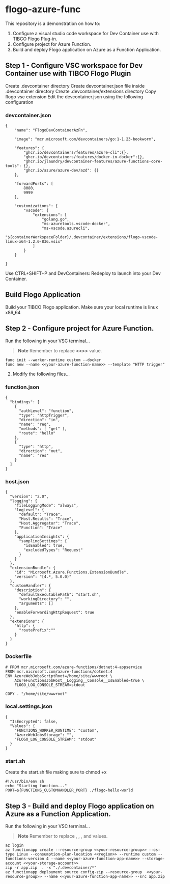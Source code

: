 # flogo-azure-func

This repository is a demonstration on how to:

1. Configure a visual studio code workspace for Dev Container use with TIBCO Flogo Plug-in.
2. Configure project for Azure Function.
3. Build and deploy Flogo application on Azure as a Function Application.


## Step 1 - Configure VSC workspace for Dev Container use with TIBCO Flogo Plugin

Create .devcontainer directory
Create devcontainer.json file inside .devcontainer directory
Create .devcontainer/extensions directory
Copy flogo vsc extension 
Edit the devcontainer.json using the following configuration

### devcontainer.json

```
{
    "name": "FlogoDevContainerAzFn",

    "image": "mcr.microsoft.com/devcontainers/go:1-1.23-bookworm",

    "features": {
        "ghcr.io/devcontainers/features/azure-cli":{},
        "ghcr.io/devcontainers/features/docker-in-docker":{},
        "ghcr.io/jlaundry/devcontainer-features/azure-functions-core-tools": {},
        "ghcr.io/azure/azure-dev/azd": {}
    },
    
    "forwardPorts": [
        8080,
        9999
    ],
    
    "customizations": {
        "vscode": {
            "extensions": [
                "golang.go",
                "ms-azuretools.vscode-docker",
                "ms-vscode.azurecli",
                "${containerWorkspaceFolder}/.devcontainer/extensions/flogo-vscode-linux-x64-1.2.0-836.vsix"
            ]
        }
    }

}
```

Use CTRL+SHIFT+P and DevContainers: Redeploy to launch into your Dev Container.



## Build Flogo Application

Build your TIBCO Flogo application.
Make sure your local runtime is linux x86_64



## Step 2 - Configure project for Azure Function. 

Run the following in your VSC terminal...

> **Note** Remember to replace **<<<your-azure-function-name>>>** value.

```
func init --worker-runtime custom --docker
func new --name <<your-azure-function-name>> --template "HTTP trigger"
```

2. Modify the following files...
   
### function.json

```
{
  "bindings": [
    {
      "authLevel": "function",
      "type": "httpTrigger",
      "direction": "in",
      "name": "req",
      "methods": [ "get" ],
      "route": "hello"
    },
    {
      "type": "http",
      "direction": "out",
      "name": "res"
    }
  ]
}
```

### host.json

```
{
  "version": "2.0",
  "logging": {
    "fileLoggingMode": "always",
    "logLevel": {
      "default": "Trace",
      "Host.Results": "Trace",
      "Host.Aggregator": "Trace",
      "Function": "Trace"
    },
    "applicationInsights": {
      "samplingSettings": {
        "isEnabled": true,
        "excludedTypes": "Request"
      }
    }
  },
  "extensionBundle": {
    "id": "Microsoft.Azure.Functions.ExtensionBundle",
    "version": "[4.*, 5.0.0)"
  },
  "customHandler": {
    "description": {
      "defaultExecutablePath": "start.sh",
      "workingDirectory": "",
      "arguments": []
    },
    "enableForwardingHttpRequest": true
  },
  "extensions": {
    "http": {
      "routePrefix":""
    }
  }
}
```

### Dockerfile

```
# FROM mcr.microsoft.com/azure-functions/dotnet:4-appservice 
FROM mcr.microsoft.com/azure-functions/dotnet:4
ENV AzureWebJobsScriptRoot=/home/site/wwwroot \
    AzureFunctionsJobHost__Logging__Console__IsEnabled=true \
    FLOGO_LOG_CONSOLE_STREAM=stdout

COPY . "/home/site/wwwroot"
```

### local.settings.json

```
{
  "IsEncrypted": false,
  "Values": {
    "FUNCTIONS_WORKER_RUNTIME": "custom",
    "AzureWebJobsStorage": "",
    "FLOGO_LOG_CONSOLE_STREAM": "stdout"
  }
}
```


### start.sh

Create the start.sh file making sure to chmod +x

```
#!/usr/bin/env sh
echo "Starting function..."
PORT=${FUNCTIONS_CUSTOMHANDLER_PORT} ./flogo-hello-world
```


## Step 3 - Build and deploy Flogo application on Azure as a Function Application.

Run the following in your VSC terminal...

> **Note** Remember to replace <your-azure-function-app-name>,  <region>, <your-resource-group>, and <your-storage-account> values.


```
az login
az functionapp create --resource-group <<your-resource-group>> --os-type Linux --consumption-plan-location <<region>> --runtime custom --functions-version 4 --name <<your-azure-function-app-name>> --storage-account <<your-storage-account>>
zip -r app.zip  . -x "./.devcontainer/*"
az functionapp deployment source config-zip --resource-group  <<your-resource-group>> --name <<your-azure-function-app-name>> --src app.zip
```
